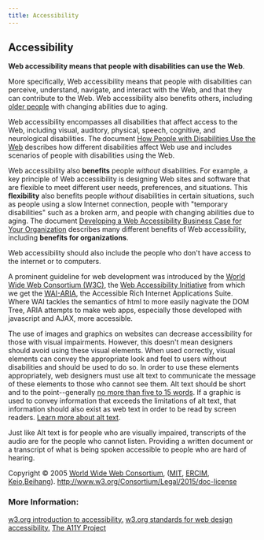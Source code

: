 ```yaml
---
title: Accessibility
---
```

## Accessibility
<strong>Web accessibility means that people with disabilities can use the Web</strong>.

More specifically, Web accessibility means that people with disabilities can perceive, understand, navigate, and interact with the Web, and that they can
contribute to the Web. Web accessibility also benefits others, including [older people](https://www.w3.org/WAI/bcase/soc.html#of) with changing abilities
due to aging.

Web accessibility encompasses all disabilities that  affect access to the Web, including visual, auditory, physical, speech, cognitive, and neurological
disabilities. The document [How People with Disabilities Use the Web](http://www.w3.org/WAI/intro/people-use-web/Overview.html) describes how different
disabilities affect Web use and includes scenarios of people with disabilities using the Web.

Web accessibility also **benefits** people *without* disabilities. For example, a key  principle of Web accessibility is designing Web sites and software
that are flexible to meet different user needs, preferences, and situations. This **flexibility** also benefits people *without* disabilities in certain
situations, such as people using a slow Internet connection, people with "temporary disabilities" such as a broken arm, and people with changing abilities
due to aging. The document [Developing a Web Accessibility Business Case for Your Organization](https://www.w3.org/WAI/bcase/Overview) describes many
different benefits of Web accessibility, including **benefits for organizations**.

Web accessibility should also include the people who don't have access to the internet or to computers.

A prominent guideline for web development was introduced by the [World Wide Web Consortium (W3C)](https://www.w3.org/), the [Web Accessibility Initiative](https://www.w3.org/WAI/)
from which we get the [WAI-ARIA](https://developer.mozilla.org/en-US/docs/Learn/Accessibility/WAI-ARIA_basics), the Accessible Rich Internet Applications Suite.
Where WAI tackles the semantics of html to more easily nagivate the DOM Tree, ARIA attempts to make web apps, especially those developed with javascript and
AJAX, more accessible. 

The use of images and graphics on websites can decrease accessibility for those with visual impairments. However, this doesn't mean designers should avoid
using these visual elements. When used correctly, visual elements can convey the appropriate look and feel to users without disabilities and should be used
to do so. In order to use these elements appropriately, web designers must use alt text to communicate the message of these elements to those who cannot see
them. Alt text should be short and to the point--generally [no more than five to 15 words](https://www.thoughtco.com/writing-great-alt-text-3466185). If a
graphic is used to convey information that exceeds the limitations of alt text, that information should also exist as web text in order to be read by screen
readers. [Learn more about alt text](https://webaim.org/techniques/alttext/).

Just like Alt text is for people who are visually impaired, transcripts of the audio are for the people who cannot listen. Providing a written document or a transcript of what is being spoken accessible to people who are hard of hearing.

Copyright &copy; 2005 <a href="http://www.w3.org" shape="rect">World Wide Web Consortium</a>, (<a href="http://www.csail.mit.edu/" shape="rect">MIT</a>, <a href="http://www.ercim.org" shape="rect">ERCIM</a>, <a href="http://www.keio.ac.jp" shape="rect">Keio</a>,<a href="http://ev.buaa.edu.cn" shape="rect">Beihang</a>). http://www.w3.org/Consortium/Legal/2015/doc-license

### More Information:
<a href='https://www.w3.org/WAI/intro/accessibility.php' target='_blank' rel='nofollow'>w3.org introduction to accessibility.</a>
<a href='https://www.w3.org/standards/webdesign/accessibility' target='_blank' rel='nofollow'>w3.org standards for web design accessibility.</a>
<a href='http://a11yproject.com/' target='_blank' rel='nofollow'>The A11Y Project</a>
